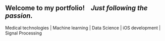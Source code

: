 ## Welcome to my portfolio!&nbsp;&nbsp;&nbsp;&nbsp;<i>Just following the passion.</i>
Medical technologies | Machine learning | Data Science | iOS development | Signal Processing
